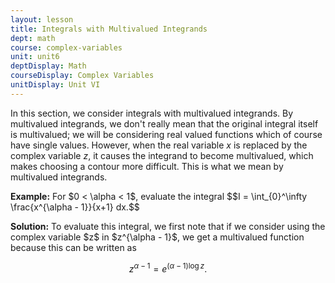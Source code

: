 ```yaml
---
layout: lesson
title: Integrals with Multivalued Integrands
dept: math
course: complex-variables
unit: unit6
deptDisplay: Math
courseDisplay: Complex Variables
unitDisplay: Unit VI
---
```


In this section, we consider integrals with multivalued integrands. By multivalued integrands, we don't really mean that the original integral itself is multivalued; we will be considering real valued functions which of course have single values. However, when the real variable $x$ is replaced by the complex variable $z$, it causes the integrand to become multivalued, which makes choosing a contour more difficult. This is what we mean by multivalued integrands.

<div class="example">
<p><b>Example:</b> For $0 < \alpha < 1$, evaluate the integral
$$I = \int_{0}^\infty \frac{x^{\alpha - 1}}{x+1} dx.$$
</p>
<b>Solution:</b> To evaluate this integral, we first note that if we consider using the complex variable $z$ in $z^{\alpha - 1}$, we get a multivalued function because this can be written as 

$$z^{\alpha - 1} = e^{(\alpha - 1)\log z}.$$



</div>
